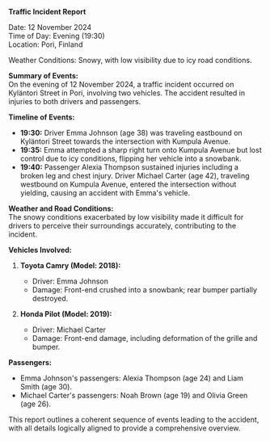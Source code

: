 

**Traffic Incident Report**

Date: 12 November 2024  
Time of Day: Evening (19:30)  
Location: Pori, Finland  

Weather Conditions: Snowy, with low visibility due to icy road conditions.  

**Summary of Events:**  
On the evening of 12 November 2024, a traffic incident occurred on Kyläntori Street in Pori, involving two vehicles. The accident resulted in injuries to both drivers and passengers.

**Timeline of Events:**  
- **19:30:** Driver Emma Johnson (age 38) was traveling eastbound on Kyläntori Street towards the intersection with Kumpula Avenue.
- **19:35:** Emma attempted a sharp right turn onto Kumpula Avenue but lost control due to icy conditions, flipping her vehicle into a snowbank.
- **19:40:** Passenger Alexia Thompson sustained injuries including a broken leg and chest injury. Driver Michael Carter (age 42), traveling westbound on Kumpula Avenue, entered the intersection without yielding, causing an accident with Emma's vehicle.

**Weather and Road Conditions:**  
The snowy conditions exacerbated by low visibility made it difficult for drivers to perceive their surroundings accurately, contributing to the incident.

**Vehicles Involved:**  
1. **Toyota Camry (Model: 2018):**  
   - Driver: Emma Johnson  
   - Damage: Front-end crushed into a snowbank; rear bumper partially destroyed.
   
2. **Honda Pilot (Model: 2019):**  
   - Driver: Michael Carter  
   - Damage: Front-end damage, including deformation of the grille and bumper.

**Passengers:**  
- Emma Johnson's passengers: Alexia Thompson (age 24) and Liam Smith (age 30).  
- Michael Carter's passengers: Noah Brown (age 19) and Olivia Green (age 26).

This report outlines a coherent sequence of events leading to the accident, with all details logically aligned to provide a comprehensive overview.